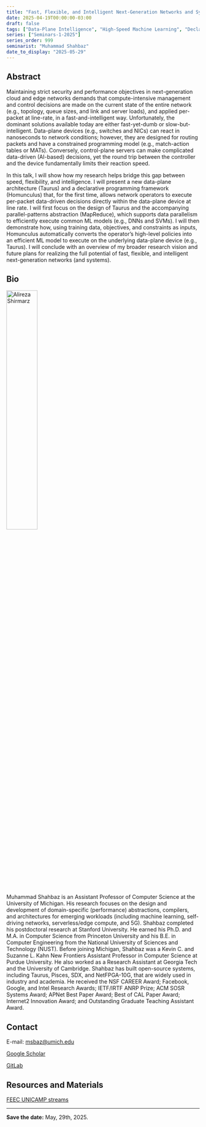 ```yaml
---
title: "Fast, Flexible, and Intelligent Next-Generation Networks and Systems"
date: 2025-04-19T00:00:00-03:00
draft: false
tags: ["Data-Plane Intelligence", "High-Speed Machine Learning", "Declarative Network Programming"]
series: ["Seminars-1-2025"]
series_order: 999
seminarist: "Muhammad Shahbaz"
date_to_display: "2025-05-29"
---
```


## Abstract

Maintaining strict security and performance objectives in next-generation cloud and edge networks demands that compute-intensive management and control decisions are made on the current state of the entire network (e.g., topology, queue sizes, and link and server loads), and applied per-packet at line-rate, in a fast-and-intelligent way. Unfortunately, the dominant solutions available today are either fast-yet-dumb or slow-but-intelligent. Data-plane devices (e.g., switches and NICs) can react in nanoseconds to network conditions; however, they are designed for routing packets and have a constrained programming model (e.g., match-action tables or MATs). Conversely, control-plane servers can make complicated data-driven (AI-based) decisions, yet the round trip between the controller and the device fundamentally limits their reaction speed. 

In this talk, I will show how my research helps bridge this gap between speed, flexibility, and intelligence. I will present a new data-plane architecture (Taurus) and a declarative programming framework (Homunculus) that, for the first time, allows network operators to execute per-packet data-driven decisions directly within the data-plane device at line rate. I will first focus on the design of Taurus and the accompanying parallel-patterns abstraction (MapReduce), which supports data parallelism to efficiently execute common ML models (e.g., DNNs and SVMs). I will then demonstrate how, using training data, objectives, and constraints as inputs, Homunculus automatically converts the operator’s high-level policies into an efficient ML model to execute on the underlying data-plane device (e.g., Taurus). I will conclude with an overview of my broader research vision and future plans for realizing the full potential of fast, flexible, and intelligent next-generation networks (and systems).

## Bio

<img alt="Alireza Shirmarz" src="/seminars/seminars-1-2025/999/muhammad-shahbaz.png" style="width: 40%; height: 160x;">

Muhammad Shahbaz is an Assistant Professor of Computer Science at the University of Michigan. His research focuses on the design and development of domain-specific (performance) abstractions, compilers, and architectures for emerging workloads (including machine learning, self-driving networks, serverless/edge compute, and 5G). Shahbaz completed his postdoctoral research at Stanford University. He earned his Ph.D. and M.A. in Computer Science from Princeton University and his B.E. in Computer Engineering from the National University of Sciences and Technology (NUST). Before joining Michigan, Shahbaz was a Kevin C. and Suzanne L. Kahn New Frontiers Assistant Professor in Computer Science at Purdue University. He also worked as a Research Assistant at Georgia Tech and the University of Cambridge. Shahbaz has built open-source systems, including Taurus, Pisces, SDX, and NetFPGA-10G, that are widely used in industry and academia. He received the NSF CAREER Award; Facebook, Google, and Intel Research Awards; IETF/IRTF ANRP Prize; ACM SOSR Systems Award; APNet Best Paper Award; Best of CAL Paper Award; Internet2 Innovation Award; and Outstanding Graduate Teaching Assistant Award.


## Contact
E-mail: msbaz@umich.edu

[Google Scholar](https://scholar.google.com/citations?user=UhWjpNMAAAAJ&hl=en)

[GitLab](https://mshahbaz.gitlab.io/)



## Resources and Materials

[FEEC UNICAMP streams](https://www.youtube.com/@feec-unicamp/streams)

<!--
<iframe width="560" height="315" src="https://www.youtube.com/embed/lMptr7rmdco" title="YouTube video player" frameborder="0" allow="accelerometer; autoplay; clipboard-write; encrypted-media; gyroscope; picture-in-picture; web-share" allowfullscreen></iframe>
-->

--- 
**Save the date:**  May, 29th, 2025.